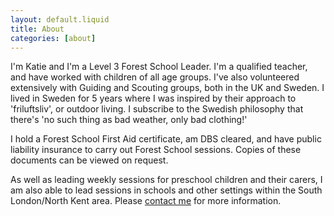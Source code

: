 ```yaml
---
layout: default.liquid
title: About
categories: [about]
---
```


I'm Katie and I'm a Level 3 Forest School Leader. I'm a
qualified teacher, and have worked with children of all age
groups. I've also volunteered extensively with Guiding and Scouting
groups, both in the UK and Sweden. I lived in Sweden for 5 years where
I was inspired by their approach to 'friluftsliv', or outdoor
living. I subscribe to the Swedish philosophy that there's 'no such
thing as bad weather, only bad clothing!'

I hold a Forest School First Aid certificate, am DBS cleared, and have
public liability insurance to carry out Forest School sessions. Copies
of these documents can be viewed on request.

As well as leading weekly sessions for preschool children and their
carers, I am also able to lead sessions in schools and other settings
within the South London/North Kent area. Please [contact me](mailto:wildberrywoodlearning@gmail.com) for more
information.
